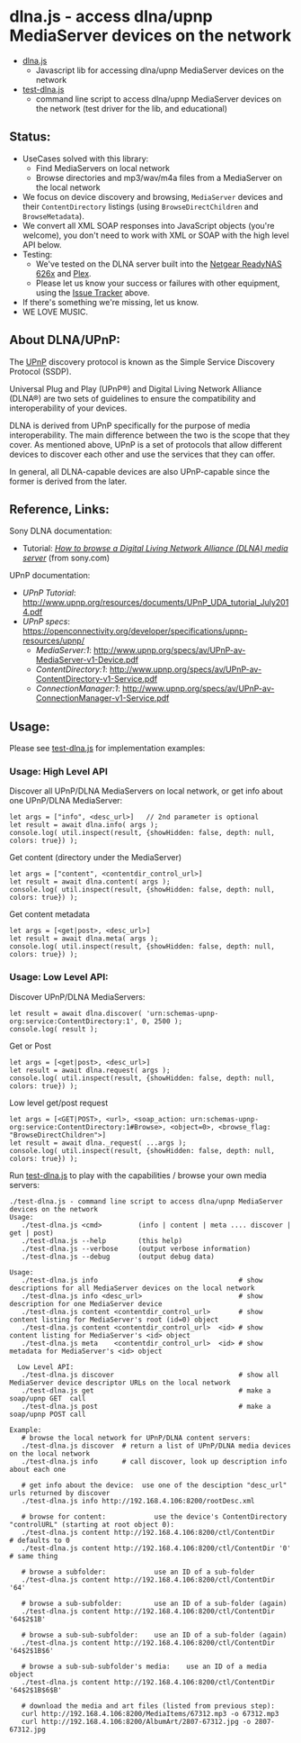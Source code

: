 # dlna.js - access dlna/upnp MediaServer devices on the network

- [dlna.js](dlna.js)
  - Javascript lib for accessing dlna/upnp MediaServer devices on the network
- [test-dlna.js](test-dlna.js)
  - command line script to access dlna/upnp MediaServer devices on the network (test driver for the lib, and educational)

## Status:
- UseCases solved with this library:
  - Find MediaServers on local network
  - Browse directories and mp3/wav/m4a files from a MediaServer on the local network
- We focus on device discovery and browsing, `MediaServer` devices and their `ContentDirectory` listings (using `BrowseDirectChildren` and `BrowseMetadata`).
- We convert all XML SOAP responses into JavaScript objects (you're welcome), you don't need to work with XML or SOAP with the high level API below.
- Testing:
  - We've tested on the DLNA server built into the [Netgear ReadyNAS 626x](https://www.netgear.com/support/product/RN626X.aspx) and [Plex](https://www.plex.tv/).
  - Please let us know your success or failures with other equipment, using the [Issue Tracker](https://github.com/subatomicglue/dlnajs/issues) above.
- If there's something we're missing, let us know.
- WE LOVE MUSIC.

## About DLNA/UPnP:
The [UPnP](https://en.wikipedia.org/wiki/Universal_Plug_and_Play) discovery protocol is known as the Simple Service Discovery Protocol (SSDP).

Universal Plug and Play (UPnP®) and Digital Living Network Alliance (DLNA®) are two sets of guidelines to ensure the compatibility and interoperability of your devices.

DLNA is derived from UPnP specifically for the purpose of media interoperability. The main difference between the two is the scope that they cover. As mentioned above, UPnP is a set of protocols that allow different devices to discover each other and use the services that they can offer.

In general, all DLNA-capable devices are also UPnP-capable since the former is derived from the later.

## Reference, Links:
Sony DLNA documentation:
- Tutorial:  *[How to browse a Digital Living Network Alliance (DLNA) media server](https://developer.sony.com/develop/audio-control-api/get-started/browse-dlna-file)* (from sony.com)

UPnP documentation:
- *UPnP Tutorial*: http://www.upnp.org/resources/documents/UPnP_UDA_tutorial_July2014.pdf
- *UPnP specs*: https://openconnectivity.org/developer/specifications/upnp-resources/upnp/
  - *MediaServer:1*: http://www.upnp.org/specs/av/UPnP-av-MediaServer-v1-Device.pdf
  - *ContentDirectory:1*: http://www.upnp.org/specs/av/UPnP-av-ContentDirectory-v1-Service.pdf
  - *ConnectionManager:1*: http://www.upnp.org/specs/av/UPnP-av-ConnectionManager-v1-Service.pdf


## Usage:
Please see [test-dlna.js](test-dlna.js) for implementation examples:

### Usage: High Level API
Discover all UPnP/DLNA MediaServers on local network, or get info about one UPnP/DLNA MediaServer:
```
let args = ["info", <desc_url>]   // 2nd parameter is optional
let result = await dlna.info( args );
console.log( util.inspect(result, {showHidden: false, depth: null, colors: true}) );
```

Get content (directory under the MediaServer)
```
let args = ["content", <contentdir_control_url>]
let result = await dlna.content( args );
console.log( util.inspect(result, {showHidden: false, depth: null, colors: true}) );
```

Get content metadata
```
let args = [<get|post>, <desc_url>]
let result = await dlna.meta( args );
console.log( util.inspect(result, {showHidden: false, depth: null, colors: true}) );
```

### Usage: Low Level API:
Discover UPnP/DLNA MediaServers:
```
let result = await dlna.discover( 'urn:schemas-upnp-org:service:ContentDirectory:1', 0, 2500 );
console.log( result );
```

Get or Post
```
let args = [<get|post>, <desc_url>]
let result = await dlna.request( args );
console.log( util.inspect(result, {showHidden: false, depth: null, colors: true}) );
```

Low level get/post request
```
let args = [<GET|POST>, <url>, <soap_action: urn:schemas-upnp-org:service:ContentDirectory:1#Browse>, <object=0>, <browse_flag: "BrowseDirectChildren">]
let result = await dlna._request( ...args );
console.log( util.inspect(result, {showHidden: false, depth: null, colors: true}) );
```

Run [test-dlna.js](test-dlna.js) to play with the capabilities / browse your own media servers:
```
./test-dlna.js - command line script to access dlna/upnp MediaServer devices on the network
Usage:
   ./test-dlna.js <cmd>         (info | content | meta .... discover | get | post)
   ./test-dlna.js --help        (this help)
   ./test-dlna.js --verbose     (output verbose information)
   ./test-dlna.js --debug       (output debug data)

Usage:
   ./test-dlna.js info                                   # show descriptions for all MediaServer devices on the local network
   ./test-dlna.js info <desc_url>                        # show description for one MediaServer device
   ./test-dlna.js content <contentdir_control_url>       # show content listing for MediaServer's root (id=0) object
   ./test-dlna.js content <contentdir_control_url>  <id> # show content listing for MediaServer's <id> object
   ./test-dlna.js meta    <contentdir_control_url>  <id> # show metadata for MediaServer's <id> object

  Low Level API:
   ./test-dlna.js discover                               # show all MediaServer device descriptor URLs on the local network
   ./test-dlna.js get                                    # make a soap/upnp GET  call
   ./test-dlna.js post                                   # make a soap/upnp POST call

Example:
   # browse the local network for UPnP/DLNA content servers:
   ./test-dlna.js discover  # return a list of UPnP/DLNA media devices on the local network
   ./test-dlna.js info      # call discover, look up description info about each one

   # get info about the device:  use one of the desciption "desc_url" urls returned by discover
   ./test-dlna.js info http://192.168.4.106:8200/rootDesc.xml

   # browse for content:            use the device's ContentDirectory "controlURL" (starting at root object 0):
   ./test-dlna.js content http://192.168.4.106:8200/ctl/ContentDir      # defaults to 0
   ./test-dlna.js content http://192.168.4.106:8200/ctl/ContentDir '0'  # same thing

   # browse a subfolder:            use an ID of a sub-folder
   ./test-dlna.js content http://192.168.4.106:8200/ctl/ContentDir '64'

   # browse a sub-subfolder:        use an ID of a sub-folder (again)
   ./test-dlna.js content http://192.168.4.106:8200/ctl/ContentDir '64$2$1B'

   # browse a sub-sub-subfolder:    use an ID of a sub-folder (again)
   ./test-dlna.js content http://192.168.4.106:8200/ctl/ContentDir '64$2$1B$6'

   # browse a sub-sub-subfolder's media:    use an ID of a media object
   ./test-dlna.js content http://192.168.4.106:8200/ctl/ContentDir '64$2$1B$6$B'

   # download the media and art files (listed from previous step):
   curl http://192.168.4.106:8200/MediaItems/67312.mp3 -o 67312.mp3
   curl http://192.168.4.106:8200/AlbumArt/2807-67312.jpg -o 2807-67312.jpg
```

